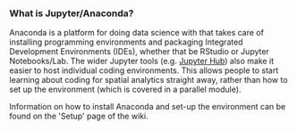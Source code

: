 ### What is Jupyter/Anaconda?

Anaconda is a platform for doing data science with that takes care of installing programming environments and packaging Integrated Development Environments (IDEs), whether that be RStudio or Jupyter Notebooks/Lab. The wider Jupyter tools (e.g. <a href="https://jupyter.org/hub">Jupyter Hub</a>) also make it easier to host individual coding environments. This allows people to start learning about coding for spatial analytics straight away, rather than how to set up the environment (which is covered in a parallel module).

Information on how to install Anaconda and set-up the environment can be found on the 'Setup' page of the wiki.